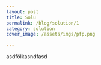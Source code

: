 ```yaml
---
layout: post
title: Solu
permalink: /blog/solution/1
category: solution
cover_image: /assets/imgs/pfp.png

---
```



asdfölkasndfasd
